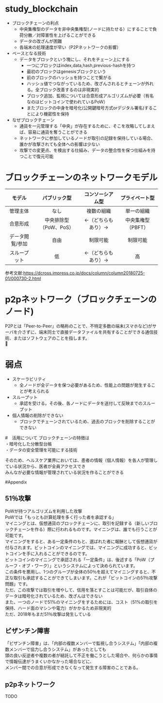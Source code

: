 # study_blockchain

- ブロックチェーンの利点
  - 中央集権型のデータを非中央集権型(ノードに持たせる）にすることで負荷分散／対障害性を上げることができる
  - データの改ざんが困難
  - 各端末の処理速度が早い（P2Pネットワークの影響）
- ベースとなる技術
  - データをブロックという塊にし、それをチェーン上にする
    - 一つにブロックはindex,data,hash,previous-hashを持つ
    - 最初のブロックはgenesisブロックという
    - 前のブロックのハッシュを持つことで繋がる
    - ハッシュ値でつながっているため、改ざんされるとチェーンが外れる。全ブロック改善するのは非現実的
    - ブロック追加、監視については合意形成アルゴリズムが必要（有名なのはビットコインで使われているPoW）
    - またブロックの中身を暗号化(公開鍵暗号方式orデジタル署名)することにより機密性を保持
- なぜブロックチェーン
  - 通貨を一元管理する「中央」が存在するために、そこを攻略してしまえば、容易に通貨を奪うことができる
  - ネットワークに参加しているノードが取引の記録を保持している場合、誰かが攻撃されても全体への影響は少ない
  - 攻撃での変更点、を検出する仕組み、データの整合性を保つ仕組みを持つことで復元可能

# ブロックチェーンのネットワークモデル

| モデル | パブリック型 | コンソーシアム型 | プライベート型 |
|:----:|:----:|:----:|:----:|
|管理主体|なし|複数の組織|単一の組織|
|合意形成|中央排除型（PoW、PoS）|←（どちらもあり）→ | 中央集権型（PBFT）|
|データ閲覧/参加|自由|制限可能|制限可能|
|スループット|低|←（どちらもあり）→|高|

参考文献:https://dcross.impress.co.jp/docs/column/column20180725-01/000730-2.html 

# p2pネットワーク（ブロックチェーンのノード)
P2Pとは「Peer-to-Peer」の略称のことで、不特定多数の端末(スマホなど)がサーバを介さずに、端末同士で直接データファイルを共有することができる通信技術、またはソフトウェアのことを指します。  


# 弱点
- スケーラビリティ
  - 全ノードが全データを保つ必要があるため、性能上の問題が発生することが考えられる
- スループット
  - 承認を受ける。その後、各ノードにデータを送付して反映までのスループット
- 個人情報の削除ができない
  - ブロックでチェーンされているため、過去のブロックを削除することができない

#　活用について
ブロックチェーンの特徴は  
・暗号化した分散型台帳  
・データの安全管理を可能にする技術  
  
そのため、ヘルスケア業界においては、患者の情報（個人情報）を各人が管理している状況から、医者が全員アクセスでき  
みんなが必要な情報が管理されている状況を作ることができる  
  
#Appendix
## 51％攻撃
PoWが持つアルゴリズムを利用した攻撃  
PoWでは「もっとも計算処理を多く行った者を承認する」  
マイニングとは、仮想通貨のブロックチェーンに、取引を記録する（新しいブロックチェーンを作る）際に行われるものです。マイニングは、誰でも行うことが可能です。  
マイニングをすると、ある一定条件のもと、選ばれた者に報酬として仮想通貨が付与されます。ビットコインのマイニングでは、マイニングに成功すると、ビットコインを手に入れることができるのです。  
ビットコインのマイニングで承認される「一定条件」は、後述する「PoW（プルーフ・オブ・ワーク）」というシステムによって決められています。  
この条件を悪用し、1つのグループが全体の50％を超えてマイニングすると、不正な取引も承認することができてしまいます。これが「ビットコインの51％攻撃問題」です。  
ただ、この攻撃では取引を増やして、信用を落とすことは可能だが、取引自体のデータは暗号化されているため、改ざんはできない  
また、一つのノードで51%のマイニングをするためには、コスト（51%の取引を保持、ハード面のマシンや電力）がかかるため非現実的  
ただ、2018年もまだ51％攻撃は発生している  
  
## ビザンチン障害
「ビザンチン障害」は、「内部の複数メンバーで監視し合うシステム」「内部の複数メンバーで協力し合うシステム」があったとしても  
頭の良い反逆者や複数の者が結託して不正を働こうとした場合や、何らかの事情で情報伝達がうまくいかなかった場合などに、  
メンバー間での合意が形成できなくなって発生する障害のことである。  
 
## p2pネットワーク
TODO